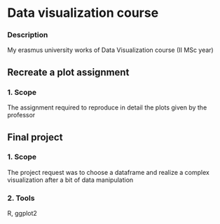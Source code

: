 # Data visualization course

### Description
My erasmus university works of Data Visualization course (II MSc year)

## Recreate a plot assignment

### 1. Scope
The assignment required to reproduce in detail the plots given by the professor

## Final project

### 1. Scope
The project request was to choose a dataframe and realize a complex visualization after a bit of data manipulation

### 2. Tools
R, ggplot2
